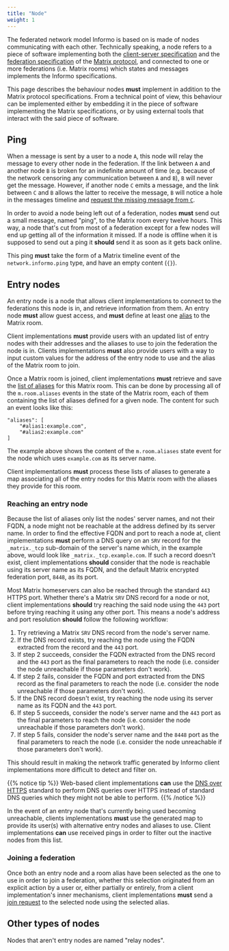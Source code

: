 ```yaml
---
title: "Node"
weight: 1
---
```


The federated network model Informo is based on is made of nodes communicating
with each other. Technically speaking, a node refers to a piece of software
implementing both the [client-server
specification](https://matrix.org/docs/spec/client_server/r0.4.0.html) and the
[federation
specification](https://matrix.org/docs/spec/server_server/unstable.html) of the
[Matrix protocol](https://matrix.org), and connected to one or more federations
(i.e. Matrix rooms) which states and messages implements the Informo
specifications.

This page describes the behaviour nodes **must** implement in addition to the
Matrix protocol specifications. From a technical point of view, this behaviour
can be implemented either by embedding it in the piece of software implementing
the Matrix specifications, or by using external tools that interact with the
said piece of software.

## Ping

When a message is sent by a user to a node `A`, this node will relay the message
to every other node in the federation. If the link between `A` and another node
`B` is broken for an indefinite amount of time (e.g. because of the network
censoring any communication between `A` and `B`), `B` will never get the
message. However, if another node `C` emits a message, and the link between `C`
and `B` allows the latter to receive the message, `B` will notice a hole in the
messages timeline and [request the missing message from
`C`](https://matrix.org/docs/spec/server_server/unstable.html#post-matrix-federation-v1-get-missing-events-roomid).

In order to avoid a node being left out of a federation, nodes **must** send out
a small message, named "ping", to the Matrix room every twelve hours. This
way, a node that's cut from most of a federation except for a few nodes will end
up getting all of the information it missed. If a node is offline when it is
supposed to send out a ping it **should** send it as soon as it gets back
online.

This ping **must** take the form of a Matrix timeline event of the
`network.informo.ping` type, and have an empty content (`{}`).

## Entry nodes

An entry node is a node that allows client implementations to connect to the
federations this node is in, and retrieve information from them. An entry node
**must** allow guest access, and **must** define at least one
[alias](https://matrix.org/docs/spec/client_server/r0.4.0.html#room-aliases) to
the Matrix room.

Client implementations **must** provide users with an updated list of entry
nodes with their addresses and the aliases to use to join the federation the
node is in. Clients implementations **must** also provide users with a way to
input custom values for the address of the entry node to use and the alias of
the Matrix room to join.

Once a Matrix room is joined, client implementations **must** retrieve and save
the [list of
aliases](https://matrix.org/docs/spec/client_server/r0.4.0.html#m-room-aliases)
for this Matrix room. This can be done by processing all of the `m.room.aliases`
events in the state of the Matrix room, each of them containing the list of
aliases defined for a given node. The content for such an event looks like this:

```
"aliases": [
    "#alias1:example.com",
    "#alias2:example.com"
]
```

The example above shows the content of the `m.room.aliases` state event for the
node which uses `example.com` as its server name.

Client implementations **must** process these lists of aliases to generate a map
associating all of the entry nodes for this Matrix room with the aliases they
provide for this room.

### Reaching an entry node

Because the list of aliases only list the nodes' server names, and not their
FQDN, a node might not be reachable at the address defined by its server name.
In order to find the effective FQDN and port to reach a node at, client
implementations **must** perform a DNS query on an `SRV` record for the
`_matrix._tcp` sub-domain of the server's name which, in the example above,
would look like `_matrix._tcp.example.com`. If such a record doesn't exist,
client implementations **should** consider that the node is reachable using its
server name as its FQDN, and the default Matrix encrypted federation port,
`8448`, as its port.

Most Matrix homeservers can also be reached through the standard `443` HTTPS
port. Whether there's a Matrix `SRV` DNS record for a node or not, client
implementations **should** try reaching the said node using the `443` port
before trying reaching it using any other port. This means a node's address and
port resolution **should** follow the following workflow:

1. Try retrieving a Matrix `SRV` DNS record from the node's server name.
2. If the DNS record exists, try reaching the node using the FQDN extracted from
the record and the `443` port.
3. If step 2 succeeds, consider the FQDN extracted from the DNS record and the
`443` port as the final parameters to reach the node (i.e. consider the node
unreachable if those parameters don't work).
4. If step 2 fails, consider the FQDN and port extracted from the DNS record as
the final parameters to reach the node (i.e. consider the node unreachable if
those parameters don't work).
5. If the DNS record doesn't exist, try reaching the node using its server name
as its FQDN and the `443` port.
6. If step 5 succeeds, consider the node's server name and the `443` port as the
final parameters to reach the node (i.e. consider the node unreachable if those
parameters don't work).
7. If step 5 fails, consider the node's server name and the `8448` port as the
final parameters to reach the node (i.e. consider the node unreachable if those
parameters don't work).

This should result in making the network traffic generated by Informo client
implementations more difficult to detect and filter on.

{{% notice tip %}}
Web-based client implementations **can** use the [DNS over
HTTPS](https://tools.ietf.org/html/rfc8484) standard to perform DNS queries over
HTTPS instead of standard DNS queries which they might not be able to perform.
{{% /notice %}}

In the event of an entry node that's currently being used becoming unreachable,
clients implementations **must** use the generated map to provide its user(s)
with alternative entry nodes and aliases to use. Client implementations **can**
use received pings in order to filter out the inactive nodes from this list.

### Joining a federation

Once both an entry node and a room alias have been selected as the one to use in
order to join a federation, whether this selection originated from an explicit
action by a user or, either partially or entirely, from a client
implementation's inner mechanisms, client implementations **must** send a [join
request](https://matrix.org/speculator/spec/HEAD/client_server/unstable.html#post-matrix-client-r0-join-roomidoralias)
to the selected node using the selected alias.

## Other types of nodes

Nodes that aren't entry nodes are named "relay nodes".
